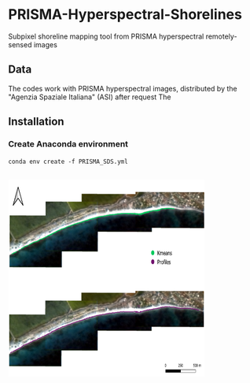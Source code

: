 # PRISMA-Hyperspectral-Shorelines
Subpixel shoreline mapping tool from PRISMA hyperspectral remotely-sensed images

## Data

The codes work with PRISMA hyperspectral images, distributed by the "Agenzia Spaziale Italiana" (ASI) after request
The 

## Installation

### Create Anaconda environment

`conda env create -f PRISMA_SDS.yml`


## 

<img src="https://github.com/PaolaSouto/PRISMA-Hyperspectral-Shorelines/blob/main/imgs/SDS_PRISMA_example.png" width="400" height="400">

